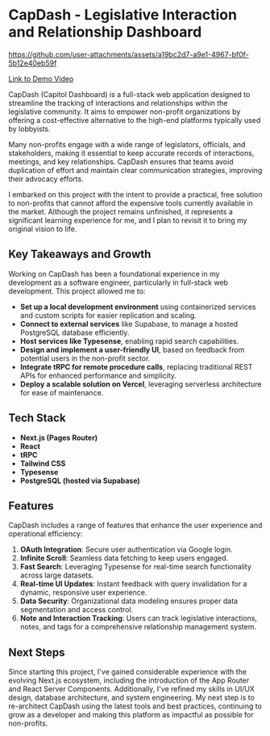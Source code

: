 # CapDash - Legislative Interaction and Relationship Dashboard

https://github.com/user-attachments/assets/a19bc2d7-a9e1-4967-bf0f-5b12e40eb59f

[Link to Demo Video](https://vimeo.com/1000541895)

CapDash (Capitol Dashboard) is a full-stack web application designed to streamline the tracking of interactions and relationships within the legislative community. It aims to empower non-profit organizations by offering a cost-effective alternative to the high-end platforms typically used by lobbyists.

Many non-profits engage with a wide range of legislators, officials, and stakeholders, making it essential to keep accurate records of interactions, meetings, and key relationships. CapDash ensures that teams avoid duplication of effort and maintain clear communication strategies, improving their advocacy efforts.

I embarked on this project with the intent to provide a practical, free solution to non-profits that cannot afford the expensive tools currently available in the market. Although the project remains unfinished, it represents a significant learning experience for me, and I plan to revisit it to bring my original vision to life.

## Key Takeaways and Growth

Working on CapDash has been a foundational experience in my development as a software engineer, particularly in full-stack web development. This project allowed me to:
- **Set up a local development environment** using containerized services and custom scripts for easier replication and scaling.
- **Connect to external services** like Supabase, to manage a hosted PostgreSQL database efficiently.
- **Host services like Typesense**, enabling rapid search capabilities.
- **Design and implement a user-friendly UI**, based on feedback from potential users in the non-profit sector.
- **Integrate tRPC for remote procedure calls**, replacing traditional REST APIs for enhanced performance and simplicity.
- **Deploy a scalable solution on Vercel**, leveraging serverless architecture for ease of maintenance.

## Tech Stack

- **Next.js (Pages Router)**
- **React**
- **tRPC**
- **Tailwind CSS**
- **Typesense**
- **PostgreSQL (hosted via Supabase)**

## Features

CapDash includes a range of features that enhance the user experience and operational efficiency:

1. **OAuth Integration**: Secure user authentication via Google login.
2. **Infinite Scroll**: Seamless data fetching to keep users engaged.
3. **Fast Search**: Leveraging Typesense for real-time search functionality across large datasets.
4. **Real-time UI Updates**: Instant feedback with query invalidation for a dynamic, responsive user experience.
5. **Data Security**: Organizational data modeling ensures proper data segmentation and access control.
6. **Note and Interaction Tracking**: Users can track legislative interactions, notes, and tags for a comprehensive relationship management system.

## Next Steps

Since starting this project, I've gained considerable experience with the evolving Next.js ecosystem, including the introduction of the App Router and React Server Components. Additionally, I've refined my skills in UI/UX design, database architecture, and system engineering. My next step is to re-architect CapDash using the latest tools and best practices, continuing to grow as a developer and making this platform as impactful as possible for non-profits.
